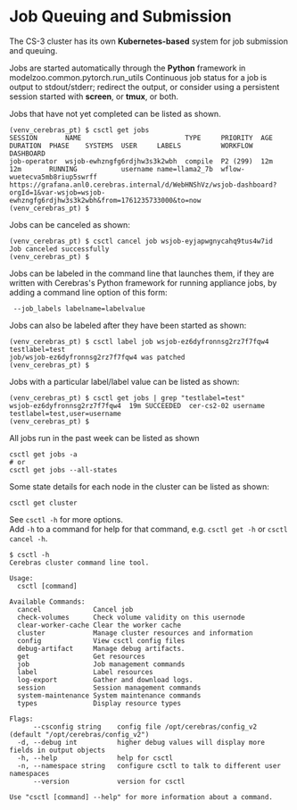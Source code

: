 # Job Queuing and Submission

The CS-3 cluster has its own **Kubernetes-based** system for job submission and queuing.<br>

Jobs are started automatically through the **Python** framework in modelzoo.common.pytorch.run_utils
Continuous job status for a job is output to stdout/stderr; redirect the output, or consider using a persistent session started with **screen**, or **tmux**, or both.

Jobs that have not yet completed can be listed as shown.

```console
(venv_cerebras_pt) $ csctl get jobs
SESSION       NAME                          TYPE     PRIORITY  AGE  DURATION  PHASE    SYSTEMS  USER     LABELS          WORKFLOW                      DASHBOARD
job-operator  wsjob-ewhzngfg6rdjhw3s3k2wbh  compile  P2 (299)  12m  12m       RUNNING           username name=llama2_7b  wflow-wuetecva5mb8riup5swrff  https://grafana.anl0.cerebras.internal/d/WebHNShVz/wsjob-dashboard?orgId=1&var-wsjob=wsjob-ewhzngfg6rdjhw3s3k2wbh&from=1761235733000&to=now
(venv_cerebras_pt) $
```

Jobs can be canceled as shown:

```console
(venv_cerebras_pt) $ csctl cancel job wsjob-eyjapwgnycahq9tus4w7id
Job canceled successfully
(venv_cerebras_pt) $
```

Jobs can be labeled in the command line that launches them, if they are written with Cerebras's Python framework for running appliance jobs, by adding a command line option of this form:
```console
 --job_labels labelname=labelvalue
```

Jobs can also be labeled after they have been started as shown:
```console
(venv_cerebras_pt) $ csctl label job wsjob-ez6dyfronnsg2rz7f7fqw4 testlabel=test
job/wsjob-ez6dyfronnsg2rz7f7fqw4 was patched
(venv_cerebras_pt) $
```

Jobs with a particular label/label value can be listed as shown:
```console
(venv_cerebras_pt) $ csctl get jobs | grep "testlabel=test"
wsjob-ez6dyfronnsg2rz7f7fqw4  19m SUCCEEDED  cer-cs2-02 username testlabel=test,user=username
(venv_cerebras_pt) $
```

All jobs run in the past week can be listed as shown
```console
csctl get jobs -a
# or
csctl get jobs --all-states
```

Some state details for each node in the cluster can be listed as shown:
```console
csctl get cluster
```

See `csctl -h` for more options.<br>
Add `-h` to a command for help for that command, e.g. `csctl get -h` or `csctl cancel -h`. 

```console
$ csctl -h
Cerebras cluster command line tool.

Usage:
  csctl [command]

Available Commands:
  cancel             Cancel job
  check-volumes      Check volume validity on this usernode
  clear-worker-cache Clear the worker cache
  cluster            Manage cluster resources and information
  config             View csctl config files
  debug-artifact     Manage debug artifacts.
  get                Get resources
  job                Job management commands
  label              Label resources
  log-export         Gather and download logs.
  session            Session management commands
  system-maintenance System maintenance commands
  types              Display resource types

Flags:
      --csconfig string    config file /opt/cerebras/config_v2 (default "/opt/cerebras/config_v2")
  -d, --debug int          higher debug values will display more fields in output objects
  -h, --help               help for csctl
  -n, --namespace string   configure csctl to talk to different user namespaces
      --version            version for csctl

Use "csctl [command] --help" for more information about a command.
```
